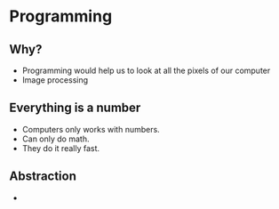 # Programming
## Why?
- Programming would help us to look at all the pixels of our computer
- Image processing
## Everything is a number
- Computers only works with numbers.
- Can only do math.
- They do it really fast.
## Abstraction
- 